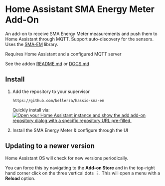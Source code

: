# Home Assistant SMA Energy Meter Add-On

An add-on to receive SMA Energy Meter measurements and push them to Home Assistant through MQTT. Support auto-discovery for the sensors. Uses the [SMA-EM](https://github.com/datenschuft/SMA-EM) library.

Requires Home Assistant and a configured MQTT server

See the addon [README.md](sma-em/README.md) or [DOCS.md](sma-em/DOCS.md)

## Install

1. Add the repository to your supervisor

    ```text
    https://github.com/kellerza/hassio-sma-em
    ```

    Quickly install via: [![Open your Home Assistant instance and show the add add-on repository dialog with a specific repository URL pre-filled.](https://my.home-assistant.io/badges/supervisor_add_addon_repository.svg)](https://my.home-assistant.io/redirect/supervisor_add_addon_repository/?repository_url=https%3A%2F%2Fgithub.com%2Fkellerza%2Fhassio-sma-em)

2. Install the SMA Energy Meter & configure through the UI

## Updating to a newer version

Home Assistant OS will check for new versions periodically.

You can force this by navigating to the **Add-on Store** and in the top-right hand
corner click on the three vertical dots **&vellip;**. This will open a menu with a **Reload** option.
